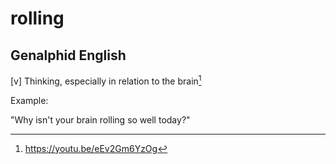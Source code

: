# rolling
## Genalphid English

[v] Thinking, especially in relation to the brain[^1]

Example:

"Why isn't your brain rolling so well today?"

[^1]: <https://youtu.be/eEv2Gm6YzOg>
